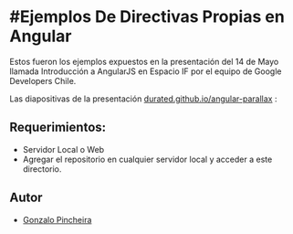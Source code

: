 #Ejemplos De Directivas Propias en Angular
===========================================

Estos fueron los ejemplos expuestos en la presentación del 14 de Mayo llamada Introducción a AngularJS en Espacio IF por el equipo de Google Developers Chile.

Las diapositivas de la presentación [durated.github.io/angular-parallax](aquí) : 

Requerimientos:
--------------
- Servidor Local o Web
- Agregar el repositorio en cualquier servidor local y acceder a este directorio.


Autor
-------

* [Gonzalo Pincheira](https://github.com/gpincheiraa)

